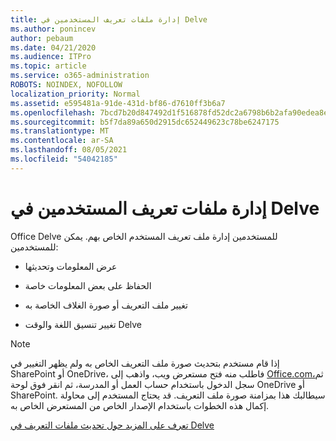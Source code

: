 ```yaml
---
title: إدارة ملفات تعريف المستخدمين في Delve
ms.author: ponincev
author: pebaum
ms.date: 04/21/2020
ms.audience: ITPro
ms.topic: article
ms.service: o365-administration
ROBOTS: NOINDEX, NOFOLLOW
localization_priority: Normal
ms.assetid: e595481a-91de-431d-bf86-d7610ff3b6a7
ms.openlocfilehash: 7bcd7b20d847492d1f516878fd52dc2a6798b6b2afa90edea8eb4e460834a4eb
ms.sourcegitcommit: b5f7da89a650d2915dc652449623c78be6247175
ms.translationtype: MT
ms.contentlocale: ar-SA
ms.lasthandoff: 08/05/2021
ms.locfileid: "54042185"
---
```

# <a name="manage-user-profiles-in-delve"></a>إدارة ملفات تعريف المستخدمين في Delve

Office Delve للمستخدمين إدارة ملف تعريف المستخدم الخاص بهم. يمكن للمستخدمين:
  
- عرض المعلومات وتحديثها
    
- الحفاظ على بعض المعلومات خاصة
    
- تغيير ملف التعريف أو صورة الغلاف الخاصة به
    
- تغيير تنسيق اللغة والوقت Delve
    
> [!NOTE]
> إذا قام مستخدم بتحديث صورة ملف التعريف الخاص به ولم يظهر التغيير في SharePoint أو OneDrive، فاطلب منه فتح مستعرض ويب، واذهب إلى [Office.com،](https://www.office.com)ثم سجل الدخول باستخدام حساب العمل أو المدرسة، ثم انقر فوق لوحة OneDrive أو SharePoint. سيطالبك هذا بمزامنة صورة ملف التعريف. قد يحتاج المستخدم إلى محاولة إكمال هذه الخطوات باستخدام الإصدار الخاص من المستعرض الخاص به. 
  
[تعرف على المزيد حول تحديث ملفات التعريف في Delve](https://go.microsoft.com/fwlink/?linkid=735070)
  


